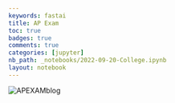 ```yaml
---
keywords: fastai
title: AP Exam 
toc: true 
badges: true
comments: true
categories: [jupyter]
nb_path: _notebooks/2022-09-20-College.ipynb
layout: notebook
---
```


![APEXAMblog]({{site.baseurl}}/images/Tri1Final.png)
